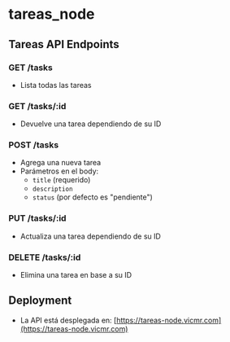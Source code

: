# tareas_node

## Tareas API Endpoints

### GET /tasks
- Lista todas las tareas

### GET /tasks/:id
- Devuelve una tarea dependiendo de su ID

### POST /tasks
- Agrega una nueva tarea
- Parámetros en el body:
  - `title` (requerido)
  - `description`
  - `status` (por defecto es "pendiente")

### PUT /tasks/:id
- Actualiza una tarea dependiendo de su ID

### DELETE /tasks/:id
- Elimina una tarea en base a su ID

## Deployment
- La API está desplegada en: [https://tareas-node.vicmr.com](https://tareas-node.vicmr.com)
